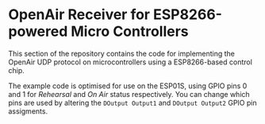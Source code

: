 # OpenAir Receiver for ESP8266-powered Micro Controllers
This section of the repository contains the code for implementing the OpenAir UDP protocol on microcontrollers using a ESP8266-based control chip.

The example code is optimised for use on the ESP01S, using GPIO pins 0 and 1 for *Rehearsal* and *On Air* status respectively. You can change which pins are used by altering the `DOutput Output1` and `DOutput Output2` GPIO pin assigments.

